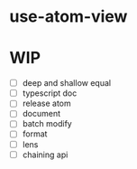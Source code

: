 # use-atom-view

# WIP

- [ ] deep and shallow equal
- [ ] typescript doc
- [ ] release atom
- [ ] document
- [ ] batch modify
- [ ] format
- [ ] lens
- [ ] chaining api

